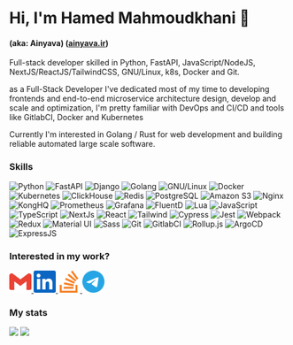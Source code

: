 # Hi, I'm Hamed Mahmoudkhani 👋
#### (aka: Ainyava) ([ainyava.ir](https://ainyava.ir))

Full-stack developer skilled in Python, FastAPI, JavaScript/NodeJS, NextJS/ReactJS/TailwindCSS, GNU/Linux, k8s, Docker and Git.

as a Full-Stack Developer I've dedicated most of my time to developing frontends and end-to-end microservice architecture design, develop and scale and optimization, I'm pretty familiar with DevOps and CI/CD and tools like GitlabCI, Docker and Kubernetes

Currently I'm interested in Golang / Rust for web development and building reliable automated large scale software.


<p align="left">
  <h3>Skills</h3>
  <p>
    <img alt="Python" src="https://img.shields.io/badge/-Python-3776AB?style=flat-square&logo=python&logoColor=white">
    <img alt="FastAPI" src="https://img.shields.io/badge/-FastAPI-009688?style=flat-square&logo=fastapi&logoColor=white">
    <img alt="Django" src="https://img.shields.io/badge/-Django-092E20?style=flat-square&logo=django&logoColor=white">
    <img alt="Golang" src="https://img.shields.io/badge/-GoLang-00ADD8?style=flat-square&logo=go&logoColor=white">
    <img alt="GNU/Linux" src="https://img.shields.io/badge/-GNU/Linux-FCC624?style=flat-square&logo=linux&logoColor=black">
    <img alt="Docker" src="https://img.shields.io/badge/-Docker-009688?style=flat-square&logo=docker&logoColor=white">
    <img alt="Kubernetes" src="https://img.shields.io/badge/-Kubernetes-326CE5?style=flat-square&logo=kubernetes&logoColor=white">
    <img alt="ClickHouse" src="https://img.shields.io/badge/-ClickHouse-FFCC01?style=flat-square&logo=clickhouse&logoColor=white">
    <img alt="Redis" src="https://img.shields.io/badge/-Redis-DC382D?style=flat-square&logo=redis&logoColor=white">
    <img alt="PostgreSQL" src="https://img.shields.io/badge/-PostgreSQL-4169E1?style=flat-square&logo=postgresql&logoColor=white">
    <img alt="Amazon S3" src="https://img.shields.io/badge/-AmazonS3-569A31?style=flat-square&logo=amazons3&logoColor=white">
    <img alt="Nginx" src="https://img.shields.io/badge/-nginx-009639?style=flat-square&logo=nginx&logoColor=white">
    <img alt="KongHQ" src="https://img.shields.io/badge/-KongHQ-003459?style=flat-square&logo=kong&logoColor=white">
    <img alt="Prometheus" src="https://img.shields.io/badge/-Prometheus-2496ED?style=flat-square&logo=prometheus&logoColor=white">
    <img alt="Grafana" src="https://img.shields.io/badge/-Grafana-F46800?style=flat-square&logo=grafana&logoColor=white">
    <img alt="FluentD" src="https://img.shields.io/badge/-FluentD-0E83C8?style=flat-square&logo=fluentd&logoColor=white">
    <img alt="Lua" src="https://img.shields.io/badge/-Lua-2C2D72?style=flat-square&logo=Lua&logoColor=white">
    <img alt="JavaScript" src="https://img.shields.io/badge/-Javascript-EBD41B?style=flat-square&logo=javascript&logoColor=black" />
    <img alt="TypeScript" src="https://img.shields.io/badge/-TypeScript-007ACC?style=flat-square&logo=typescript&logoColor=white" />
    <img alt="NextJs" src="https://img.shields.io/badge/-NextJs-000000?style=flat-square&logo=next.js&logoColor=white" />
    <img alt="React" src="https://img.shields.io/badge/-React-45b8d8?style=flat-square&logo=react&logoColor=white" />
    <img alt="Tailwind" src="https://img.shields.io/badge/-Tailwind-38B2AC?style=flat-square&logo=tailwindcss&logoColor=white" />
    <img alt="Cypress" src="https://img.shields.io/badge/-Cypress-3A3A3A?style=flat-square&logo=cypress&logoColor=white" />
    <img alt="Jest" src="https://img.shields.io/badge/-Jest-913E56?style=flat-square&logo=jest&logoColor=white" />
    <img alt="Webpack" src="https://img.shields.io/badge/-Webpack-8DD6F9?style=flat-square&logo=webpack&logoColor=black" />
    <img alt="Redux" src="https://img.shields.io/badge/-Redux/SAGA-603092?style=flat-square&logo=redux&logoColor=white">
    <img alt="Material UI" src="https://img.shields.io/badge/-Material UI-blue?style=flat-square&logo=mui&logoColor=white">
    <img alt="Sass" src="https://img.shields.io/badge/-Sass-CC6699?style=flat-square&logo=sass&logoColor=white" />
    <img alt="Git" src="https://img.shields.io/badge/-Git-F05032?style=flat-square&logo=git&logoColor=white" />
    <img alt="GitlabCI" src="https://img.shields.io/badge/-GitlabCI-EC4A3F?style=flat-square&logo=gitlab&logoColor=white" />
    <img alt="Rollup.js" src="https://img.shields.io/badge/-Rollup-FC6D26?style=flat-square&logo=rollup.js&logoColor=white" />
    <img alt="ArgoCD" src="https://img.shields.io/badge/-ArgoCD-FC6D26?style=flat-square&logo=argo&logoColor=white" />
    <img alt="ExpressJS" src="https://img.shields.io/badge/-ExpressJS-000000?style=flat-square&logo=express&logoColor=white" />
  </p>
  
</p>
<h3 align="left">Interested in my work?</h3>
<p align="left">
  <a href="mailto:ainyava@gmail.com" target="_blank">
    <img src="icons/gmail.svg" alt="Gmail" width="40">
  </a>
  <a href="https://linkedin.com/in/ainyava" target="_blank">
    <img src="icons/linkedin.svg" alt="Linkedin" width="40">
  </a>
  <a href="https://stackoverflow.com/users/6277642/hamed-mahmoudkhani" target="_blank">
    <img src="icons/stackoverflow.svg" alt="Stackoverflow" width="40">
  </a>
  <a href="https://t.me/ainyava" target="_blank">
    <img src="icons/telegram.svg" alt="Telegram" width="40">
  </a>
</p>

<h3 align="left">My stats</h3>
<p>
  <img src="https://github-readme-stats.vercel.app/api?username=ainyava&show_icons=true&theme=dracula&hide_border=true" width="415">
  <img src="https://github-readme-streak-stats.herokuapp.com?user=ainyava&theme=dracula&hide_border=true" width="415">
  <!-- <img src="https://github-readme-stats.vercel.app/api/top-langs/?username=ainyava&theme=dracula&hide_border=true&layout=compact" width="415"> -->
</p>
